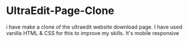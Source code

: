 # UltraEdit-Page-Clone
i have make a clone of the ultraedit website download page. I have used vanilla HTML &amp; CSS for this to improve my skills. It's mobile responsive
